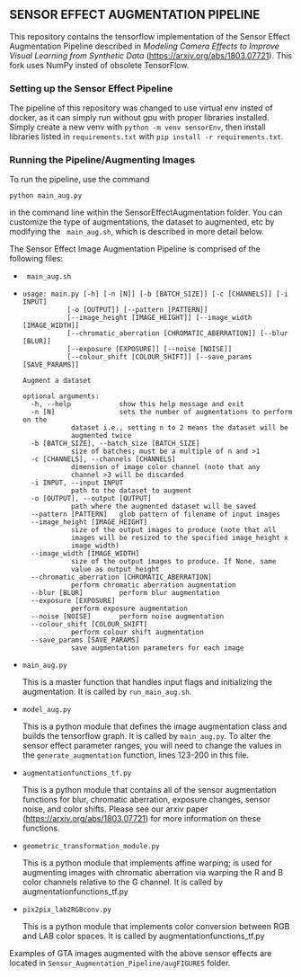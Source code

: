 ##
## SENSOR EFFECT AUGMENTATION PIPELINE 

This repository contains the tensorflow implementation of the Sensor Effect Augmentation Pipeline described in *Modeling Camera Effects to Improve Visual Learning from Synthetic Data* (https://arxiv.org/abs/1803.07721). This fork uses NumPy insted of obsolete TensorFlow.

### Setting up the Sensor Effect Pipeline
The pipeline of this repository was changed to use virtual env insted of docker, as it can simply run without gpu with proper libraries installed.
Simply create a new venv with ``` python -m venv sensorEnv ```, then install libraries listed in ``` requirements.txt ``` with ``` pip install -r requirements.txt ```.


### Running the Pipeline/Augmenting Images

To run the pipeline, use the command

```python main_aug.py ```

in the command line within the SensorEffectAugmentation folder.
You can customize the type of augmentations, the dataset to augmented, etc by modifying the ``` main_aug.sh```, which is described in more detail below.

The Sensor Effect Image Augmentation Pipeline is comprised of the following files:

* ``` main_aug.sh```
*  
	```
	usage: main.py [-h] [-n [N]] [-b [BATCH_SIZE]] [-c [CHANNELS]] [-i INPUT]
		       [-o [OUTPUT]] [--pattern [PATTERN]]
		       [--image_height [IMAGE_HEIGHT]] [--image_width [IMAGE_WIDTH]]
		       [--chromatic_aberration [CHROMATIC_ABERRATION]] [--blur [BLUR]]
		       [--exposure [EXPOSURE]] [--noise [NOISE]]
		       [--colour_shift [COLOUR_SHIFT]] [--save_params [SAVE_PARAMS]]

	Augment a dataset

	optional arguments:
	  -h, --help            show this help message and exit
	  -n [N]                sets the number of augmentations to perform on the
				dataset i.e., setting n to 2 means the dataset will be
				augmented twice
	  -b [BATCH_SIZE], --batch_size [BATCH_SIZE]
				size of batches; must be a multiple of n and >1
	  -c [CHANNELS], --channels [CHANNELS]
				dimension of image color channel (note that any
				channel >3 will be discarded
	  -i INPUT, --input INPUT
				path to the dataset to augment
	  -o [OUTPUT], --output [OUTPUT]
				path where the augmented dataset will be saved
	  --pattern [PATTERN]   glob pattern of filename of input images
	  --image_height [IMAGE_HEIGHT]
				size of the output images to produce (note that all
				images will be resized to the specified image_height x
				image_width)
	  --image_width [IMAGE_WIDTH]
				size of the output images to produce. If None, same
				value as output_height
	  --chromatic_aberration [CHROMATIC_ABERRATION]
				perform chromatic aberration augmentation
	  --blur [BLUR]         perform blur augmentation
	  --exposure [EXPOSURE]
				perform exposure augmentation
	  --noise [NOISE]       perform noise augmentation
	  --colour_shift [COLOUR_SHIFT]
				perform colour shift augmentation
	  --save_params [SAVE_PARAMS]
				save augmentation parameters for each image
	```
* ```main_aug.py```

	This is a master function that handles input flags and initializing the augmentation. It is called by ```run_main_aug.sh```.

* ```model_aug.py```

	This is a python module that defines the image augmentation class and builds the tensorflow graph. It is called by ```main_aug.py```. To alter the sensor effect parameter ranges, you will need to change the values in the ```generate_augmentation``` function, lines 123-200 in this file.

* ```augmentationfunctions_tf.py```

	This is a python module that contains all of the sensor augmentation functions for blur, chromatic aberration, exposure changes, sensor noise, and color shifts.
	Please see our arxiv paper (https://arxiv.org/abs/1803.07721) for more information on these functions.

* ```geometric_transformation_module.py```

	This is a python module that implements affine warping; is used for augmenting images with chromatic aberration via warping the R and B color channels relative to the G channel.
	It is called by augmentationfunctions_tf.py

* ```pix2pix_lab2RGBconv.py```

	This is a python module that implements color conversion between RGB and LAB color spaces. It is called by augmentationfunctions_tf.py

Examples of GTA images augmented with the above sensor effects are located in ```Sensor_Augmentation_Pipeline/augFIGURES``` folder.




